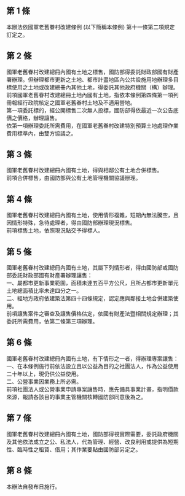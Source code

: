 第 1 條
-------
本辦法依國軍老舊眷村改建條例 (以下簡稱本條例) 第十一條第二項規定  
訂定之。

第 2 條
-------
國軍老舊眷村改建總冊內國有土地之標售，國防部得委託財政部國有財產  
署辦理。但辦理都市更新之土地、都市計畫地區內公共設施用地辦理多目  
標使用之土地或改建總冊內其他土地，得委託其他政府機關（構）辦理。  
前項國軍老舊眷村改建總冊土地內國有土地，指依本條例第四條第一項列  
冊報經行政院核定之國軍老舊眷村土地及不適用營地。  
第一項委託標的，經公開標售二次無人投標，國防部得依最近一次公告底  
價之價格，辦理讓售。  
依第一項辦理委託所需費用，在國軍老舊眷村改建特別預算土地處理作業  
費用標準內，由雙方協議之。

第 3 條
-------
國軍老舊眷村改建總冊內國有土地，得與相鄰公有土地合併標售。  
前項合併標售，由國防部與公有土地管埋機關協議辦理。

第 4 條
-------
國軍老舊眷村改建總冊內國有土地，使用情形複雜，短期內無法騰空，且  
因情形特殊，急待處理者，得由國防部辦理現況標售。  
前項標售土地，依照現況點交予得標人。

第 5 條
-------
國軍老舊眷村改建總冊內國有土地，其屬下列情形者，得由國防部或國防  
部委託財政部國有財產署辦理讓售：  
一、屬都市更新事業範圍，面積未達五百平方公尺，且所占都市更新單元  
    土地總面積比率未達四分之一。  
二、經地方政府依建築法第四十四條規定，認定應與鄰接土地合併建築使  
    用。  
前項讓售案件之審查及讓售價格估定，依國有財產法暨相關規定辦理；其  
委託所需費用，依第二條第三項辦理。

第 6 條
-------
國軍老舊眷村改建總冊內國有土地，有下情形之一者，得辦理專案讓售：  
一、在本條例施行前依法設立且以公益為目的之社團法人，作為公益使用  
    二十年以上，現仍供公益使用。  
二、公營事業因業務上所必需。  
前項社團法人或公營事業申請專案讓售時，應先備具事業計畫，指明價款  
來源，報請各該目的事業主管機關核轉國防部同意後為之。

第 7 條
-------
國軍老舊眷村改建總冊內國有土地，國防部得視實際需要，委託政府機關  
及其他依法成立之公、私法人，代為管理、經營、改良利用或提供為短期  
性、臨時性之租賃、借用；其作業要點由國防部另定之。

第 8 條
-------
本辦法自發布日施行。


